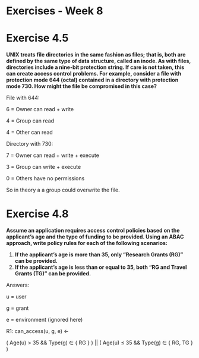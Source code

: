 # Exercises - Week 8

# Exercise 4.5

**UNIX treats file directories in the same fashion as files; that is, both are defined by the same type of data structure, called an inode. As with files, directories include a nine-bit protection string. If care is not taken, this can create access control problems. For example, consider a file with protection mode 644 (octal) contained in a directory with protection mode 730. How might the file be compromised in this case?**

File with 644:

6 = Owner can read + write

4 = Group can read

4 = Other can read

Directory with 730:

7 = Owner can read + write + execute

3 = Group can write + execute

0 = Others have no permissions

So in theory a a group could overwrite the file.

# Exercise 4.8

**Assume an application requires access control policies based on the applicant’s age and the type of funding to be provided. Using an ABAC approach, write policy rules for each of the following scenarios:**

1.  **If the applicant’s age is more than 35, only “Research Grants (RG)” can be provided.**
2. **If the applicant’s age is less than or equal to 35, both “RG and Travel Grants (TG)” can be provided.**

Answers: 

u = user

g = grant

e = environment (ignored here)

R1: can_access(u, g, e) ← 

( Age(u) > 35 && Type(g) $\in$ { RG } ) ||
( Age(u) ≤ 35 && Type(g) $\in$ { RG, TG } )